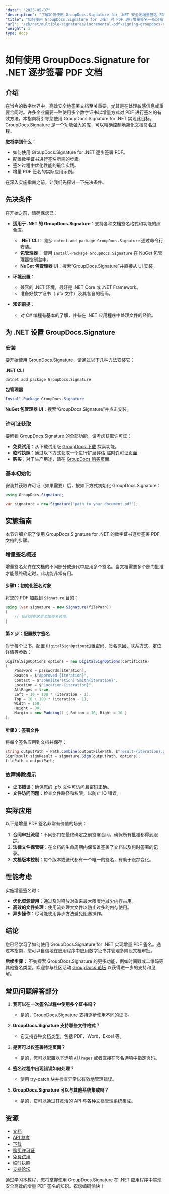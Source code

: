 ```yaml
---
"date": "2025-05-07"
"description": "了解如何使用 GroupDocs.Signature for .NET 安全地增量签名 PDF 文档。本指南涵盖数字证书、性能优化和实际示例。"
"title": "如何使用 GroupDocs.Signature for .NET 对 PDF 进行增量签名——综合指南"
"url": "/zh/net/multiple-signatures/incremental-pdf-signing-groupdocs-net/"
"weight": 1
type: docs
---
```

# 如何使用 GroupDocs.Signature for .NET 逐步签署 PDF 文档

## 介绍

在当今的数字世界中，高效安全地签署文档至关重要，尤其是在处理敏感信息或重要合同时。许多企业需要一种使用多个数字证书以增量方式对 PDF 进行签名的有效方法。本指南将引导您使用 GroupDocs.Signature for .NET 实现此目标。GroupDocs.Signature 是一个功能强大的库，可以精确控制地简化文档签名过程。

**您将学到什么：**
- 如何使用 GroupDocs.Signature for .NET 逐步签署 PDF。
- 配置数字证书进行签名所需的步骤。
- 签名过程中优化性能的最佳实践。
- 增量 PDF 签名的实际应用示例。

在深入实施指南之前，让我们先探讨一下先决条件。

## 先决条件

在开始之前，请确保您已：
- **适用于 .NET 的 GroupDocs.Signature**：支持各种文档签名格式和功能的综合库。 
  - **.NET CLI**： 跑步 `dotnet add package GroupDocs.Signature` 通过命令行安装。
  - **包管理器**： 使用 `Install-Package GroupDocs.Signature` 在 NuGet 包管理器控制台中。
  - **NuGet 包管理器 UI**：搜索“GroupDocs.Signature”并直接从 UI 安装。

- **环境设置**：
  - 兼容的 .NET 环境，最好是 .NET Core 或 .NET Framework。
  - 准备好数字证书（.pfx 文件）及其各自的密码。

- **知识前提**：
  - 对 C# 编程有基本的了解，并有在 .NET 应用程序中处理文件的经验。

## 为 .NET 设置 GroupDocs.Signature

### 安装

要开始使用 GroupDocs.Signature，请通过以下几种方法安装它：

**.NET CLI**
```bash
dotnet add package GroupDocs.Signature
```

**包管理器**
```powershell
Install-Package GroupDocs.Signature
```

**NuGet 包管理器 UI**：搜索“GroupDocs.Signature”并点击安装。

### 许可证获取

要解锁 GroupDocs.Signature 的全部功能，请考虑获取许可证：
- **免费试用**：从下载试用版 [GroupDocs 下载](https://releases.groupdocs.com/signature/net/) 探索功能。
- **临时执照**：通过以下方式获取一个进行扩展评估 [临时许可证页面](https://purchase。groupdocs.com/temporary-license/).
- **购买**：对于生产用途，请在 [GroupDocs 购买页面](https://purchase。groupdocs.com/buy).

### 基本初始化

安装并获取许可证（如果需要）后，按如下方式初始化 GroupDocs.Signature：
```csharp
using GroupDocs.Signature;

var signature = new Signature("path_to_your_document.pdf");
```

## 实施指南

本节详细介绍了使用 GroupDocs.Signature for .NET 的数字证书逐步签署 PDF 文档的步骤。

### 增量签名概述

增量签名允许在文档的不同部分或迭代中应用多个签名。当文档需要多个部门批准才能最终确定时，此功能非常有用。

#### 步骤1：初始化签名对象

将您的 PDF 加载到 `Signature` 目的：
```csharp
using (var signature = new Signature(filePath))
{
    // 我们将在这里添加签名选项。
}
```

#### 第 2 步：配置数字签名

对于每个证书，配置 `DigitalSignOptions`设置密码、签名原因、联系方式、定位详情等参数：
```csharp
DigitalSignOptions options = new DigitalSignOptions(certificate)
{
    Password = passwords[iteration],
    Reason = $"Approved-{iteration}",
    Contact = $"John{iteration} Smith{iteration}",
    Location = $"Location-{iteration}",
    AllPages = true,
    Left = 10 + 100 * (iteration - 1),
    Top = 10 + 100 * (iteration - 1),
    Width = 160,
    Height = 80,
    Margin = new Padding() { Bottom = 10, Right = 10 }
};
```

#### 步骤3：签署文件

将每个签名应用到文档并保存：
```csharp
string outputPath = Path.Combine(outputFilePath, $"result-{iteration}.pdf");
SignResult signResult = signature.Sign(outputPath, options);
filePath = outputPath;
```

### 故障排除提示

- **证书错误**：确保您的 .pfx 文件可访问且密码正确。
- **文件访问问题**：检查文件路径和权限，以防止 IO 错误。

## 实际应用

以下是增量 PDF 签名非常有价值的场景：
1. **合同审批流程**：不同部门在最终确定之前签署合同，确保所有批准都得到跟踪。
2. **法律文件保管链**：在文档的生命周期内保留谁签署了文档以及何时签署的记录。
3. **文档版本控制**：每个版本或迭代都有一个唯一的签名，有助于跟踪变化。

## 性能考虑

实施增量签名时：
- **优化资源使用**：通过及时释放对象来最大限度地减少内存占用。
- **高效的文件处理**：使用流处理大文件以防止过多的内存使用。
- **异步操作**：尽可能使用异步方法避免阻塞操作。

## 结论

您已经学习了如何使用 GroupDocs.Signature for .NET 实现增量 PDF 签名。通过本指南，您可以自信地在应用程序中应用数字证书并管理多阶段文档审批。

**后续步骤：**
不妨探索 GroupDocs.Signature 的更多功能，例如时间戳或二维码等其他签名类型。欢迎参与社区活动 [GroupDocs 论坛](https://forum.groupdocs.com/c/signature/) 以获得进一步的支持和见解。

## 常见问题解答部分

1. **我可以在一次签名过程中使用多个证书吗？**
   - 是的，GroupDocs.Signature 支持逐步使用不同的证书。

2. **GroupDocs.Signature 支持哪些文件格式？**
   - 它支持各种文档类型，包括 PDF、Word、Excel 等。

3. **是否可以仅签署特定页面？**
   - 是的，您可以配置以下选项 `AllPages` 或者直接在签名选项中指定页码。

4. **签名过程中出现错误如何处理？**
   - 使用 try-catch 块并检查异常以有效地管理错误。

5. **GroupDocs.Signature 可以与其他系统集成吗？**
   - 是的，它可以通过其灵活的 API 与各种文档管理系统集成。

## 资源

- [文档](https://docs.groupdocs.com/signature/net/)
- [API 参考](https://reference.groupdocs.com/signature/net/)
- [下载](https://releases.groupdocs.com/signature/net/)
- [购买许可证](https://purchase.groupdocs.com/buy)
- [免费试用](https://releases.groupdocs.com/signature/net/)
- [临时执照](https://purchase.groupdocs.com/temporary-license/)
- [支持论坛](https://forum.groupdocs.com/c/signature/)

通过学习本教程，您将掌握使用 GroupDocs.Signature 在 .NET 应用程序中实现安全高效的增量 PDF 签名的知识。祝您编码愉快！